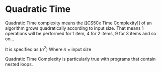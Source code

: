 # Quadratic Time
Quadratic Time complexity means the [[CS50x Time Complexity]] of an algorithm grows quadratically according to input size.
That means 1 operations will be performed for 1 item, 4 for 2 items, 9 for 3 items and so on...

It is specified as $(n^2)$
Where $n$ = input size

Quadratic Time Complexity is particularly true with programs that contain nested loops.
